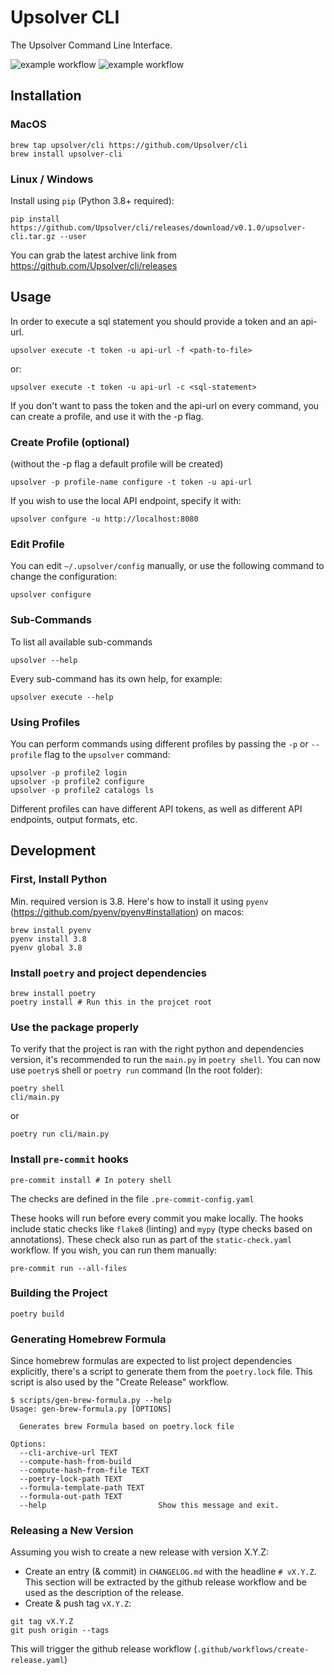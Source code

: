 # Upsolver CLI
The Upsolver Command Line Interface.

![example workflow](https://github.com/Upsolver/cli/actions/workflows/run-tests.yaml/badge.svg)
![example workflow](https://github.com/Upsolver/cli/actions/workflows/static-checks.yaml/badge.svg)

## Installation

### MacOS

```commandline
brew tap upsolver/cli https://github.com/Upsolver/cli
brew install upsolver-cli
```

### Linux / Windows
Install using `pip` (Python 3.8+ required):

```commandline
pip install https://github.com/Upsolver/cli/releases/download/v0.1.0/upsolver-cli.tar.gz --user
```

You can grab the latest archive link from https://github.com/Upsolver/cli/releases

## Usage
In order to execute a sql statement you should provide a token and an api-url.
```commandline
upsolver execute -t token -u api-url -f <path-to-file>
```
or:
```commandline
upsolver execute -t token -u api-url -c <sql-statement>
```
If you don't want to pass the token and the api-url on every command, you can create a profile, and use it with the -p flag.

### Create Profile (optional)
(without the -p flag a default profile will be created)
```commandline
upsolver -p profile-name configure -t token -u api-url
```

If you wish to use the local API endpoint, specify it with:
```commandline
upsolver confgure -u http://localhost:8080
```

### Edit Profile
You can edit `~/.upsolver/config` manually, or use the following command to change the configuration:

```commandline
upsolver configure
```

### Sub-Commands
To list all available sub-commands
```commandline
upsolver --help
```

Every sub-command has its own help, for example:
```commandline
upsolver execute --help
```

### Using Profiles
You can perform commands using different profiles by passing the `-p` or `--profile` flag to the `upsolver` command:

```commandline
upsolver -p profile2 login
upsolver -p profile2 configure
upsolver -p profile2 catalogs ls
```

Different profiles can have different API tokens, as well as different API endpoints, output formats, etc.


## Development

### First, Install Python
Min. required version is 3.8. Here's how to install it using `pyenv` (https://github.com/pyenv/pyenv#installation) on macos:

```commandline
brew install pyenv
pyenv install 3.8
pyenv global 3.8
```

### Install `poetry` and project dependencies

```commandline
brew install poetry
poetry install # Run this in the projcet root
```
### Use the package properly
To verify that the project is ran with the right python and dependencies version, it's recommended to run the `main.py` in `poetry shell`.
You can now use `poetry`s shell or `poetry run` command (In the root folder):
```commandline
poetry shell
cli/main.py
```

or

```commandline
poetry run cli/main.py
```

### Install `pre-commit` hooks
```commandline
pre-commit install # In potery shell
```
The checks are defined in the file `.pre-commit-config.yaml`

These hooks will run before every commit you make locally. The hooks include static checks like `flake8` (linting) and `mypy` (type checks based on annotations). These check also run as part of the `static-check.yaml` workflow. If you wish, you can run them manually:

```commandline
pre-commit run --all-files
```

### Building the Project

```commandline
poetry build
```

### Generating Homebrew Formula
Since homebrew formulas are expected to list project dependencies explicitly, there's a script to generate them from the `poetry.lock` file. This script is also used by the "Create Release" workflow.

```commandline
$ scripts/gen-brew-formula.py --help
Usage: gen-brew-formula.py [OPTIONS]

  Generates brew Formula based on poetry.lock file

Options:
  --cli-archive-url TEXT
  --compute-hash-from-build
  --compute-hash-from-file TEXT
  --poetry-lock-path TEXT
  --formula-template-path TEXT
  --formula-out-path TEXT
  --help                         Show this message and exit.
```

### Releasing a New Version
Assuming you wish to create a new release with version X.Y.Z:

- Create an entry (& commit) in `CHANGELOG.md` with the headline `# vX.Y.Z`. This section will be extracted by the github release workflow and be used as the description of the release.
- Create & push tag `vX.Y.Z`:

```commandline
git tag vX.Y.Z
git push origin --tags
```

This will trigger the github release workflow (`.github/workflows/create-release.yaml`)
